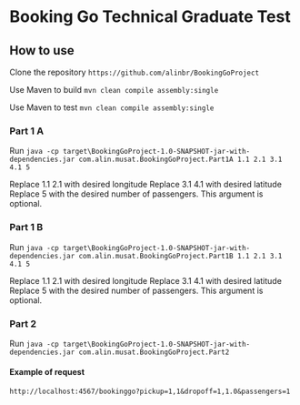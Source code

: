 
# Booking Go Technical Graduate Test

## How to use

Clone the repository `https://github.com/alinbr/BookingGoProject`

Use Maven to build `mvn clean compile assembly:single`

Use Maven to test `mvn clean compile assembly:single`

### Part 1 A

Run
`java -cp target\BookingGoProject-1.0-SNAPSHOT-jar-with-dependencies.jar com.alin.musat.BookingGoProject.Part1A 1.1 2.1 3.1 4.1 5`

Replace 1.1 2.1 with desired longitude
Replace 3.1 4.1 with desired latitude
Replace 5 with the desired number of passengers. This argument is optional.

 ### Part 1 B
 
 Run
`java -cp target\BookingGoProject-1.0-SNAPSHOT-jar-with-dependencies.jar com.alin.musat.BookingGoProject.Part1B 1.1 2.1 3.1 4.1 5`

Replace 1.1 2.1 with desired longitude
Replace 3.1 4.1 with desired latitude
Replace 5 with the desired number of passengers. This argument is optional.

### Part 2

Run
`java -cp target\BookingGoProject-1.0-SNAPSHOT-jar-with-dependencies.jar com.alin.musat.BookingGoProject.Part2`

#### Example of request

`http://localhost:4567/bookinggo?pickup=1,1&dropoff=1,1.0&passengers=1`
